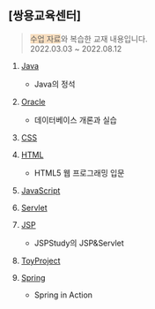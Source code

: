 ## [쌍용교육센터] 
> <span style='background-color:#F7DDBE'>수업 자료</span>와 복습한 교재 내용입니다.  
> 2022.03.03 ~ 2022.08.12  



1. <span style='color:black'>[Java][Javalink]</span>
    + Java의 정석</div> 
  
2. [Oracle][Oraclelink]
    + 데이터베이스 개론과 실습

3. [CSS][CSSlink]

4. [HTML][HTMLlink]
    + HTML5 웹 프로그래밍 입문
  
5. [JavaScript][JavaScriptlink]

6. [Servlet][Servletlink]

7. [JSP][JSPlink]
    + JSPStudy의 JSP&Servlet
  
8. [ToyProject][ToyProjectlink]

9. [Spring][Springlink]
    + Spring in Action
 
 
 
 
 
[Javalink]: https://github.com/GitOfJY/class/tree/main/java/src/com/test/java
[Oraclelink]: https://github.com/GitOfJY/class/tree/main/oracle
[CSSlink]: https://github.com/GitOfJY/class/tree/main/css
[HTMLlink]: https://github.com/GitOfJY/class/tree/main/html
[JavaScriptlink]: https://github.com/GitOfJY/class/tree/main/javascript
[Servletlink]: https://github.com/GitOfJY/class/tree/main/server/ServletTest
[JSPlink]: https://github.com/GitOfJY/class/tree/main/server/JSPTest
[ToyProjectlink]: https://github.com/GitOfJY/class/tree/main/server/ToyProject
[Springlink]: https://github.com/GitOfJY/class/tree/main/spring 

